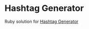 # Hashtag Generator
Ruby solution for [Hashtag Generator](https://www.codewars.com/kata/52449b062fb80683ec000024)
